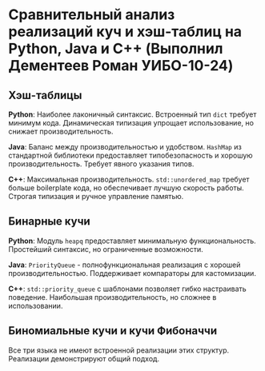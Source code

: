 # Сравнительный анализ реализаций куч и хэш-таблиц на Python, Java и C++ (Выполнил Дементеев Роман УИБО-10-24)

## Хэш-таблицы

**Python**: Наиболее лаконичный синтаксис. Встроенный тип `dict` требует минимум кода. Динамическая типизация упрощает использование, но снижает производительность.

**Java**: Баланс между производительностью и удобством. `HashMap` из стандартной библиотеки предоставляет типобезопасность и хорошую производительность. Требует явного указания типов.

**C++**: Максимальная производительность. `std::unordered_map` требует больше boilerplate кода, но обеспечивает лучшую скорость работы. Строгая типизация и ручное управление памятью.

## Бинарные кучи

**Python**: Модуль `heapq` предоставляет минимальную функциональность. Простейший синтаксис, но ограниченные возможности.

**Java**: `PriorityQueue` - полнофункциональная реализация с хорошей производительностью. Поддерживает компараторы для кастомизации.

**C++**: `std::priority_queue` с шаблонами позволяет гибко настраивать поведение. Наибольшая производительность, но сложнее в использовании.

## Биномиальные кучи и кучи Фибоначчи

Все три языка не имеют встроенной реализации этих структур. Реализации демонстрируют общий подход.

